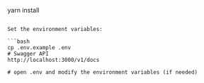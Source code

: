 ﻿yarn install

````

Set the environment variables:

```bash
cp .env.example .env
# Swagger API
http://localhost:3000/v1/docs

# open .env and modify the environment variables (if needed)
````
